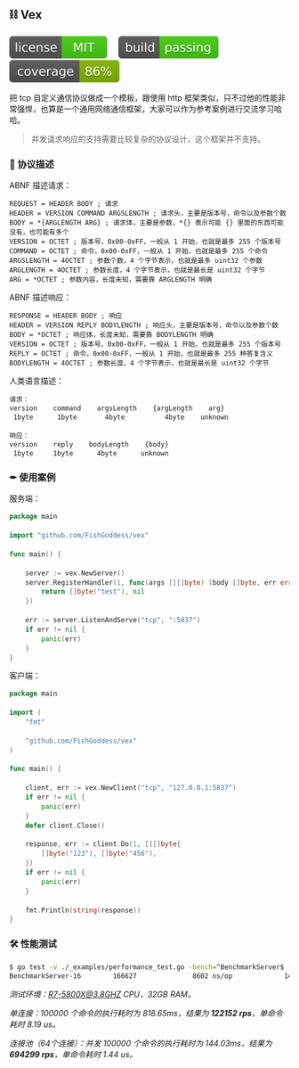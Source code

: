 ## ⛓ Vex

[![License](./_icons/license.svg)](https://opensource.org/licenses/MIT)
[![Build](./_icons/build.svg)](./_icons/build.svg)
[![Coverage](./_icons/coverage.svg)](./_icons/coverage.svg)

把 tcp 自定义通信协议做成一个模板，跟使用 http 框架类似，只不过他的性能非常强悍，也算是一个通用网络通信框架，大家可以作为参考案例进行交流学习哈哈。

> 并发请求响应的支持需要比较复杂的协议设计，这个框架并不支持。

### 📃 协议描述

ABNF 描述请求：

```abnf
REQUEST = HEADER BODY ; 请求
HEADER = VERSION COMMAND ARGSLENGTH ; 请求头，主要是版本号，命令以及参数个数
BODY = *{ARGLENGTH ARG} ; 请求体，主要是参数，*{} 表示可能 {} 里面的东西可能没有，也可能有多个
VERSION = OCTET ; 版本号，0x00-0xFF，一般从 1 开始，也就是最多 255 个版本号
COMMAND = OCTET ; 命令，0x00-0xFF，一般从 1 开始，也就是最多 255 个命令
ARGSLENGTH = 4OCTET ; 参数个数，4 个字节表示，也就是最多 uint32 个参数
ARGLENGTH = 4OCTET ; 参数长度，4 个字节表示，也就是最长是 uint32 个字节
ARG = *OCTET ; 参数内容，长度未知，需要靠 ARGLENGTH 明确
```

ABNF 描述响应：

```abnf
RESPONSE = HEADER BODY ; 响应
HEADER = VERSION REPLY BODYLENGTH ; 响应头，主要是版本号，命令以及参数个数
BODY = *OCTET ; 响应体，长度未知，需要靠 BODYLENGTH 明确
VERSION = OCTET ; 版本号，0x00-0xFF，一般从 1 开始，也就是最多 255 个版本号
REPLY = OCTET ; 命令，0x00-0xFF，一般从 1 开始，也就是最多 255 种答复含义
BODYLENGTH = 4OCTET ; 参数长度，4 个字节表示，也就是最长是 uint32 个字节
```

人类语言描述：

```
请求：
version    command    argsLength    {argLength    arg}
 1byte      1byte       4byte          4byte    unknown

响应：
version    reply    bodyLength    {body}
 1byte     1byte      4byte      unknown
```

### ✒ 使用案例

服务端：

```go
package main

import "github.com/FishGoddess/vex"

func main() {

	server := vex.NewServer()
	server.RegisterHandler(1, func(args [][]byte) (body []byte, err error) {
		return []byte("test"), nil
	})

	err := server.ListenAndServe("tcp", ":5837")
	if err != nil {
		panic(err)
	}
}
```

客户端：

```go
package main

import (
	"fmt"

	"github.com/FishGoddess/vex"
)

func main() {

	client, err := vex.NewClient("tcp", "127.0.0.1:5837")
	if err != nil {
		panic(err)
	}
	defer client.Close()

	response, err := client.Do(1, [][]byte{
		[]byte("123"), []byte("456"),
	})
	if err != nil {
		panic(err)
	}

	fmt.Println(string(response))
}
```

### 🛠 性能测试

```bash
$ go test -v ./_examples/performance_test.go -bench=^BenchmarkServer$ -benchtime=1s
BenchmarkServer-16        166627              8602 ns/op             144 B/op         11 allocs/op
```

_测试环境：R7-5800X@3.8GHZ CPU，32GB RAM。_

_单连接：100000 个命令的执行耗时为 818.65ms，结果为 **122152 rps**，单命令耗时 8.19 us。_

_连接池（64个连接）：并发 100000 个命令的执行耗时为 144.03ms，结果为 **694299 rps**，单命令耗时 1.44 us。_
